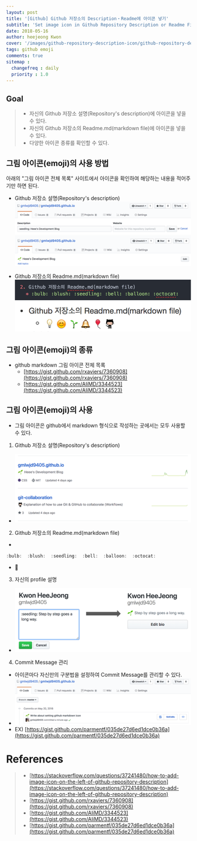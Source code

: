 ```yaml
---
layout: post
title: '[Github] Github 저장소의 Description・Readme에 아이콘 넣기'
subtitle: 'Set image icon in Github Repository Description or Readme File'
date: 2018-05-16
author: heejeong Kwon
cover: '/images/github-repository-description-icon/github-repository-description-icon-main.png'
tags: github emoji
comments: true
sitemap :
  changefreq : daily
  priority : 1.0
---
```



## Goal
> - 자신의 Github 저장소 설명(Repository's description)에 아이콘을 넣을 수 있다.
> - 자신의 Github 저장소의 Readme.md(markdown file)에 아이콘을 넣을 수 있다.
> - 다양한 아이콘 종류를 확인할 수 있다.

## 그림 아이콘(emoji)의 사용 방법
아래의 "그림 아이콘 전체 목록" 사이트에서 아이콘을 확인하여 해당하는 내용을 적어주기만 하면 된다.

* Github 저장소 설명(Repository's description)
![](/images/github-repository-description-icon/desctiption-before.png)
![](/images/github-repository-description-icon/desctiption-after.png)

* Github 저장소의 Readme.md(markdown file)
![](/images/github-repository-description-icon/readme-before.png)
![](/images/github-repository-description-icon/readme-after.png)


## 그림 아이콘(emoji)의 종류
* github markdown 그림 아이콘 전체 목록
  * [https://gist.github.com/rxaviers/7360908](https://gist.github.com/rxaviers/7360908)
  * [https://gist.github.com/AliMD/3344523](https://gist.github.com/AliMD/3344523)


## 그림 아이콘(emoji)의 사용
* 그림 아이콘은 github에서 markdown 형식으로 작성하는 곳에서는 모두 사용할 수 있다.

1. Github 저장소 설명(Repository's description)
  * ![](/images/github-repository-description-icon/desctiption-total2.png)
2. Github 저장소의 Readme.md(markdown file)
  *
  ~~~javascript
  :bulb:  :blush:  :seedling:  :bell:  :balloon:  :octocat:
  ~~~
  * :seedling:
3. 자신의 profile 설명
  * ![](/images/github-repository-description-icon/profile-total.png)
4. Commit Message 관리
  * 아이콘마다 자신만의 구분법을 설정하여 Commit Message를 관리할 수 있다.
  * ![](/images/github-repository-description-icon/commit-message-after.png)
  * EX) [https://gist.github.com/parmentf/035de27d6ed1dce0b36a](https://gist.github.com/parmentf/035de27d6ed1dce0b36a)


# References
> - [https://stackoverflow.com/questions/37241480/how-to-add-image-icon-on-the-left-of-github-repository-description](https://stackoverflow.com/questions/37241480/how-to-add-image-icon-on-the-left-of-github-repository-description)
> - [https://gist.github.com/rxaviers/7360908](https://gist.github.com/rxaviers/7360908)
> - [https://gist.github.com/AliMD/3344523](https://gist.github.com/AliMD/3344523)
> - [https://gist.github.com/parmentf/035de27d6ed1dce0b36a](https://gist.github.com/parmentf/035de27d6ed1dce0b36a)

